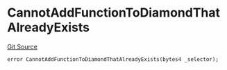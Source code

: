 # CannotAddFunctionToDiamondThatAlreadyExists
[Git Source](https://github.com/thrackle-io/forte-rules-engine/blob/4a2e9b2745fc1ebf2913bcb6fdbbd0ad4f2bfe93/src/protocol/economic/ruleProcessor/RuleProcessorDiamondLib.sol)


```solidity
error CannotAddFunctionToDiamondThatAlreadyExists(bytes4 _selector);
```

